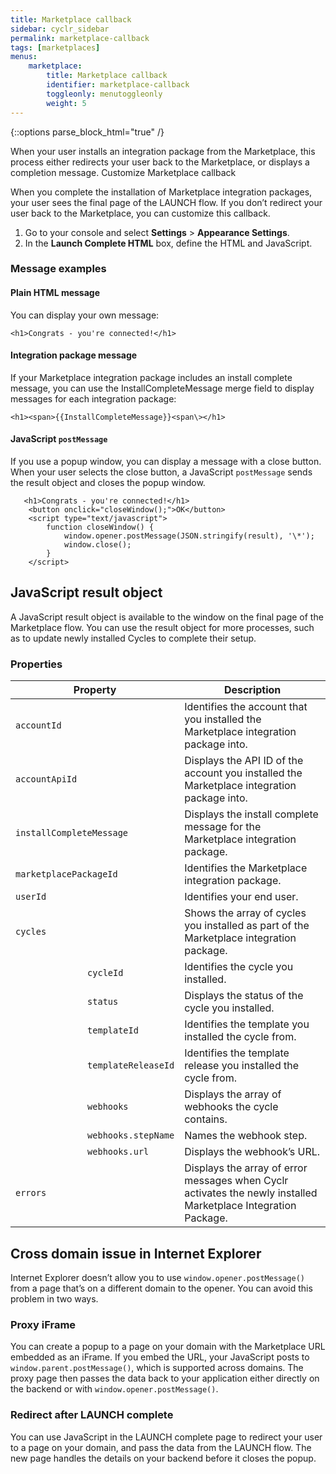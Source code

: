 ```yaml
---
title: Marketplace callback
sidebar: cyclr_sidebar
permalink: marketplace-callback
tags: [marketplaces]
menus:
    marketplace:
        title: Marketplace callback
        identifier: marketplace-callback
        toggleonly: menutoggleonly
        weight: 5
---
```

{::options parse_block_html="true" /}
<section class="card">

When your user installs an integration package from the Marketplace, this process either redirects your user back to the Marketplace, or displays a completion message.
Customize Marketplace callback

When you complete the installation of Marketplace integration packages, your user sees the final page of the LAUNCH flow. 
If you don’t redirect your user back to the Marketplace, you can customize this callback.

1. Go to your console and select **Settings** > **Appearance Settings**.
2. In the **Launch Complete HTML** box, define the HTML and JavaScript.

### Message examples

#### Plain HTML message

You can display your own message:

`<h1>Congrats - you're connected!</h1>`

#### Integration package message

If your Marketplace integration package includes an install complete message, you can use the InstallCompleteMessage merge field to display messages for each integration package:

`<h1><span>{{InstallCompleteMessage}}<span\></h1>`

#### JavaScript `postMessage`

If you use a popup window, you can display a message with a close button. When your user selects the close button, a JavaScript `postMessage` sends the result object and closes the popup window.

```
   <h1>Congrats - you're connected!</h1>
    <button onclick="closeWindow();">OK</button>
    <script type="text/javascript"> 
        function closeWindow() {
            window.opener.postMessage(JSON.stringify(result), '\*');
            window.close(); 
        }
    </script>
```
</section>
<section class="card">

## JavaScript result object

A JavaScript result object is available to the window on the final page of the Marketplace flow. You can use the result object for more processes, such as to update newly installed Cycles to complete their setup.

### Properties

<table width="100%">
	<col style="width:25%">
	<col style="width:25%">
	<col style="width:50%">
<thead>
  <tr>
    <th colspan="2">Property</th>
    <th>Description</th>
  </tr>
</thead>
<tbody>
  <tr>
    <td colspan="2"><code>accountId</code></td>
    <td>Identifies the account that you installed the Marketplace integration package into.</td>
  </tr>
  <tr>
    <td colspan="2"><code>accountApiId</code></td>
    <td>Displays the API ID of the account you installed the Marketplace integration package into.</td>
  </tr>
  <tr>
    <td colspan="2"><code>installCompleteMessage</code></td>
    <td>Displays the install complete message for the Marketplace integration package.</td>
  </tr>
  <tr>
    <td colspan="2"><code>marketplacePackageId</code></td>
    <td>Identifies the Marketplace integration package.</td>
  </tr>
  <tr>
    <td colspan="2"><code>userId</code></td>
    <td>Identifies your end user.</td>
  </tr>
  <tr>
    <td colspan="2"><code>cycles</code></td>
    <td>Shows the array of cycles you installed as part of the Marketplace integration package.</td>
  </tr>
  <tr>
    <td></td>
    <td><code>cycleId</code></td>
    <td>Identifies the cycle you installed.</td>
  </tr>
  <tr>
    <td></td>
    <td><code>status</code></td>
    <td>Displays the status of the cycle you installed.</td>
  </tr>
  <tr>
    <td></td>
    <td><code>templateId</code></td>
    <td>Identifies the template you installed the cycle from.</td>
  </tr>
  <tr>
    <td></td>
    <td><code>templateReleaseId</code></td>
    <td>Identifies the template release you installed the cycle from.</td>
  </tr>
  <tr>
    <td></td>
    <td><code>webhooks</code></td>
    <td>Displays the array of webhooks the cycle contains.</td>
  </tr>
  <tr>
    <td></td>
    <td><code>webhooks.stepName</code></td>
    <td>Names the webhook step.</td>
  </tr>
  <tr>
    <td></td>
    <td><code>webhooks.url</code></td>
    <td>Displays the webhook’s URL.</td>
  </tr>
  <tr>
    <td colspan="2"><code>errors</code></td>
    <td>Displays the array of error messages when Cyclr activates the newly installed Marketplace Integration Package.</td>
  </tr>
</tbody>
</table>


</section>
<section class="card">

## Cross domain issue in Internet Explorer
Internet Explorer  doesn’t allow you to use `window.opener.postMessage()` from a page that’s on a different domain to the opener. You can avoid this problem in two ways.

### Proxy iFrame

You can create a popup to a page on your domain with the Marketplace URL embedded as an iFrame. If you embed the URL, your JavaScript posts to `window.parent.postMessage()`, which is supported across domains. The proxy page then passes the data back to your application either directly on the backend or with `window.opener.postMessage()`. 

### Redirect after LAUNCH complete
You can use JavaScript in the LAUNCH complete page to redirect your user to a page on your domain, and pass the data from the LAUNCH flow. The new page handles the details on your backend before it closes the popup.

</section>